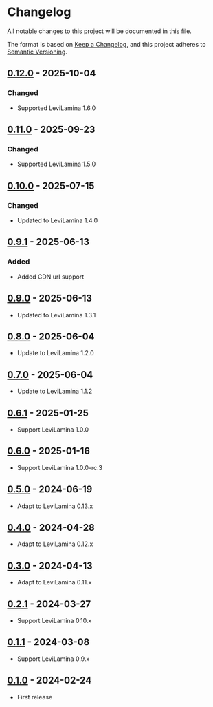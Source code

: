 # Changelog

All notable changes to this project will be documented in this file.

The format is based on [Keep a Changelog](https://keepachangelog.com/en/1.0.0/),
and this project adheres to [Semantic Versioning](https://semver.org/spec/v2.0.0.html).

## [0.12.0] - 2025-10-04

### Changed

- Supported LeviLamina 1.6.0

## [0.11.0] - 2025-09-23

### Changed

- Supported LeviLamina 1.5.0

## [0.10.0] - 2025-07-15

### Changed

- Updated to LeviLamina 1.4.0

## [0.9.1] - 2025-06-13

### Added

- Added CDN url support

## [0.9.0] - 2025-06-13

- Updated to LeviLamina 1.3.1

## [0.8.0] - 2025-06-04

- Update to LeviLamina 1.2.0

## [0.7.0] - 2025-06-04

- Update to LeviLamina 1.1.2

## [0.6.1] - 2025-01-25

- Support LeviLamina 1.0.0

## [0.6.0] - 2025-01-16

- Support LeviLamina 1.0.0-rc.3

## [0.5.0] - 2024-06-19

- Adapt to LeviLamina 0.13.x

## [0.4.0] - 2024-04-28

- Adapt to LeviLamina 0.12.x

## [0.3.0] - 2024-04-13

- Adapt to LeviLamina 0.11.x

## [0.2.1] - 2024-03-27

- Support LeviLamina 0.10.x

## [0.1.1] - 2024-03-08

- Support LeviLamina 0.9.x

## [0.1.0] - 2024-02-24

- First release

[0.12.0]: https://github.com/ShrBox/ResourcePackEncryption/compare/v0.11.0...v0.12.0
[0.11.0]: https://github.com/ShrBox/ResourcePackEncryption/compare/v0.10.0...v0.11.0
[0.10.0]: https://github.com/ShrBox/ResourcePackEncryption/compare/v0.9.1...v0.10.0
[0.9.1]: https://github.com/ShrBox/ResourcePackEncryption/compare/v0.9.0...v0.9.1
[0.9.0]: https://github.com/ShrBox/ResourcePackEncryption/compare/v0.8.0...v0.9.0
[0.8.0]: https://github.com/ShrBox/ResourcePackEncryption/compare/v0.7.0...v0.8.0
[0.7.0]: https://github.com/ShrBox/ResourcePackEncryption/compare/v0.6.1...v0.7.0
[0.6.1]: https://github.com/ShrBox/ResourcePackEncryption/compare/v0.6.0...v0.6.1
[0.6.0]: https://github.com/ShrBox/ResourcePackEncryption/compare/v0.5.0...v0.6.0
[0.5.0]: https://github.com/ShrBox/ResourcePackEncryption/compare/v0.4.0...v0.5.0
[0.4.0]: https://github.com/ShrBox/ResourcePackEncryption/compare/v0.3.0...v0.4.0
[0.3.0]: https://github.com/ShrBox/ResourcePackEncryption/compare/v0.2.1...v0.3.0
[0.2.1]: https://github.com/ShrBox/ResourcePackEncryption/compare/v0.1.1...v0.2.1
[0.1.1]: https://github.com/ShrBox/ResourcePackEncryption/compare/v0.1.0...v0.1.1
[0.1.0]: https://github.com/ShrBox/ResourcePackEncryption/releases/tag/v0.1.0
